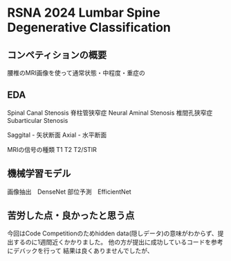 # RSNA 2024 Lumbar Spine Degenerative Classification
## コンペティションの概要
腰椎のMRI画像を使って通常状態・中程度・重症の
## EDA
Spinal Canal Stenosis 脊柱管狭窄症
Neural Aminal Stenosis 椎間孔狭窄症
Subarticular Stenosis

Saggital - 矢状断面
Axial - 水平断面

MRIの信号の種類
T1
T2
T2/STIR

## 機械学習モデル
画像抽出　DenseNet
部位予測　EfficientNet

## 苦労した点・良かったと思う点
今回はCode Competitionのためhidden data(隠しデータ)の意味がわからず、提出するのに1週間近くかかりました。
他の方が提出に成功しているコードを参考にデバックを行って
結果は良くありませんでしたが、
